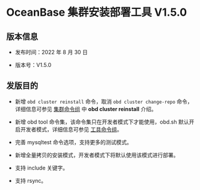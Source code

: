 # OceanBase 集群安装部署工具 V1.5.0

## 版本信息

* 发布时间：2022 年 8 月 30 日

* 版本号：V1.5.0

## 发版目的

* 新增 `obd cluster reinstall` 命令，取消 `obd cluster change-repo` 命令，详细信息可参见 [集群命令组](../../300.obd-command/100.cluster-command-groups.md) 中 **obd cluster reinstall** 介绍。

* 新增 obd tool 命令集，该命令集只在开发者模式下才能使用，obd.sh 默认开启开发者模式，详细信息可参见 [工具命令组](../../300.obd-command/400.tools-commands.md)。

* 完善 mysqltest 命令选项，支持更多的测试模式。

* 新增全量拷贝的安装模式，开发者模式下将默认使用该模式进行部署。

* 支持 include 关键字。

* 支持 rsync。
